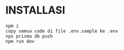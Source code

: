 # INSTALLASI

```git
npm i
copy semua code di file .env.sample ke .env
npx prisma db push
npm run dev
```
